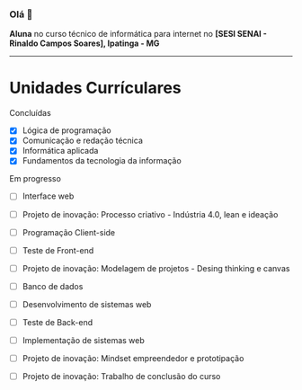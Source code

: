 ### Olá 👋

**Aluna** no curso técnico de informática para internet no **[SESI SENAI - Rinaldo Campos Soares], Ipatinga - MG**

<hr>

# Unidades Currículares
 Concluídas
 - [x] Lógica de programação
 - [x] Comunicação e redação técnica
 - [x] Informática aplicada
 - [x] Fundamentos da tecnologia da informação

 Em progresso
 - [ ] Interface web
 - [ ] Projeto de inovação: Processo criativo - Indústria 4.0, lean e ideação
 - [ ] Programação Client-side
 - [ ] Teste de Front-end
 - [ ] Projeto de inovação: Modelagem de projetos - Desing thinking e canvas
 - [ ] Banco de dados
 - [ ] Desenvolvimento de sistemas web
 - [ ] Teste de Back-end
 - [ ] Implementação de sistemas web
 - [ ] Projeto de inovação: Mindset empreendedor e prototipação
 - [ ] Projeto de inovação: Trabalho de conclusão do curso


<!--
**anycalais/anycalais** is a ✨ _special_ ✨ repository because its `README.md` (this file) appears on your GitHub profile.

Here are some ideas to get you started:

- 🔭 I’m currently working on ...
- 🌱 I’m currently learning ...
- 👯 I’m looking to collaborate on ...
- 🤔 I’m looking for help with ...
- 💬 Ask me about ...
- 📫 How to reach me: ...
- 😄 Pronouns: ...
- ⚡ Fun fact: ...
-->
